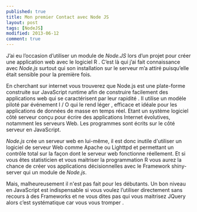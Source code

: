 ```yaml
---
published: true
title: Mon premier Contact avec Node JS 
layout: post
tags: [NodeJS] 
modified: 2013-06-12 
comment: true
---
```




J’ai eu l’occasion d’utiliser un module de _Node.JS_ lors d’un projet pour créer une application web avec le logiciel R . 
C’est là qui j’ai fait connaissance avec _Node.js_ surtout qui son installation sur le serveur m’a attiré puisqu’elle était sensible pour la première fois.



En cherchant sur internet vous trouverez que Node.js est une plate-forme construite sur JavaScript runtime  afin de construire facilement des applications web qui se caractérisent par leur rapidité .  Il  utilise un modèle piloté par événement I / O qui le rend léger , efficace et idéale pour les applications de données de masse  en temps réel. Etant un système logiciel côté serveur conçu pour écrire des applications Internet évolutives, notamment les serveurs Web. Les programmes sont écrits sur le côté serveur en JavaScript.


_Node.js_  crée un serveur web en lui-même, il est donc inutile d'utiliser un logiciel de serveur Web comme Apache ou Lighttpd et permettant un contrôle total sur la façon dont le serveur web fonctionne réellement. Et si vous êtes statisticien et vous maitriser la programmation R vous aurez la chance de créer vos applications décisionnelles avec le Framework shiny-server qui un module de _Node.js_.

Mais, malheureusement il  n'est pas fait pour les débutants. Un bon niveau en JavaScript est indispensable si vous voulez l’utiliser directement sans recours à des Frameworks  et ne vous dites pas qui vous maitrisez JQuery alors c’est systématique car vous vous tromper  .


